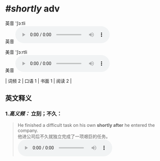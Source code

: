# ***\#shortly*** adv
英音 'ʃɔːtli  
英音
<audio src="./media/shortly-B.aac" controls="controls"></audio>

美音 'ʃɔːrtli  
美音
<audio src="./media/shortly.aac" controls="controls"></audio>



| 词频 2 | 口语 1 | 书面 1 | 阅读 2 |  

英文释义
---
### 1.*高义频：* **立刻；不久：**  

 > He finished a difficult task on his own **shortly after** he entered the company.  
 > 他进公司后不久就独立完成了一项艰巨的任务。    
<audio src="./media/shortly-1.aac" controls="controls"></audio>


